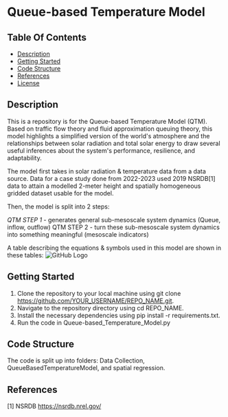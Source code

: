 # Queue-based Temperature Model
## Table Of Contents
- [Description](#description)
- [Getting Started](#getting-started)
- [Code Structure](#code-structure)
- [References](#references)
- [License](#license)


## Description
This is a repository is for the Queue-based Temperature Model (QTM). Based on traffic flow theory and fluid approximation queuing theory, this model highlights a simplified version of the world's atmosphere and the relationships between solar radiation and total solar energy to draw several useful inferences about the system's performance, resilience, and adaptability.




The model first takes in solar radiation & temperature data from a data source. Data for a case study done from 2022-2023 used 2019 NSRDB[1] data to attain a modelled 2-meter height and spatially homogeneous gridded dataset usable for the model. 

Then, the model is split into 2 steps:

*QTM STEP 1* - generates general sub-mesoscale system dynamics (Queue, inflow, outflow)
QTM STEP 2 - turn these sub-mesoscale system dynamics into something meaningful (mesoscale indicators)


A table describing the equations & symbols used in this model are shown in these tables:
![GitHub Logo](https://github.com/EddieZhu22/Queue-based-temperature-model/blob/master/images/logo.png)

## Getting Started
1. Clone the repository to your local machine using git clone https://github.com/YOUR_USERNAME/REPO_NAME.git.
2. Navigate to the repository directory using cd REPO_NAME.
3. Install the necessary dependencies using pip install -r requirements.txt.
4. Run the code in Queue-based_Temperature_Model.py

## Code Structure
The code is split up into folders: Data Collection, QueueBasedTemperatureModel, and spatial regression.

## References
[1] NSRDB https://nsrdb.nrel.gov/
